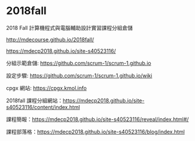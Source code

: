 # 2018fall
2018 Fall 計算機程式與電腦輔助設計實習課程分組倉儲

http://mdecourse.github.io/2018fall/

https://mdecp2018.github.io/site-s40523116/


分組示範倉儲: https://github.com/scrum-1/scrum-1.github.io

設定步驟: https://github.com/scrum-1/scrum-1.github.io/wiki

cpgx 網站: https://cpgx.kmol.info

2018fall
課程分組網站：https://mdecp2018.github.io/site-s40523116/content/index.html

課程簡報：https://mdecp2018.github.io/site-s40523116/reveal/index.html#/

課程部落格：https://mdecp2018.github.io/site-s40523116/blog/index.html

